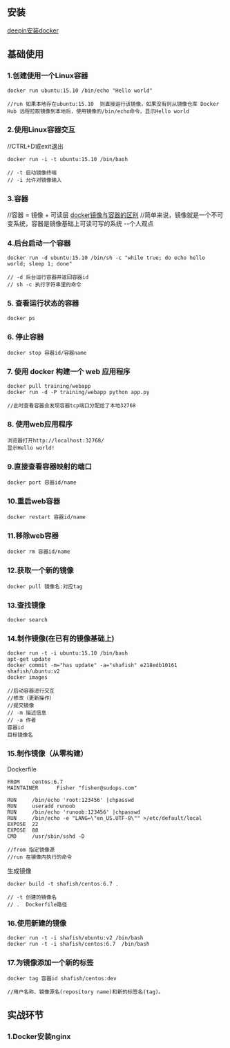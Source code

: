 ## 安装
[deepin安装docker](https://wiki.deepin.org/wiki/Docker)

## 基础使用
### 1.创建使用一个Linux容器
```docker
docker run ubuntu:15.10 /bin/echo "Hello world"

//run 如果本地存在ubuntu:15.10  则直接运行该镜像，如果没有则从镜像仓库 Docker Hub 远程拉取镜像到本地后，使用镜像的/bin/echo命令，显示Hello world
```

### 2.使用Linux容器交互
//CTRL+D或exit退出

```docker
docker run -i -t ubuntu:15.10 /bin/bash

// -t 启动镜像终端
// -i 允许对镜像输入
```

### 3.容器
//容器 = 镜像 + 可读层   [docker镜像与容器的区别](https://www.cnblogs.com/bethal/p/5942369.html)
//简单来说，镜像就是一个不可变系统，容器是镜像基础上可读可写的系统 --个人观点

### 4.后台启动一个容器
```docker
docker run -d ubuntu:15.10 /bin/sh -c "while true; do echo hello world; sleep 1; done"

// -d 后台运行容器并返回容器id
// sh -c 执行字符串里的命令
```

### 5. 查看运行状态的容器
```docker
docker ps
```

### 6. 停止容器
```docker
docker stop 容器id/容器name
```

### 7. 使用 docker 构建一个 web 应用程序
```docker 
docker pull training/webapp
docker run -d -P training/webapp python app.py

//此时查看容器会发现容器tcp端口分配给了本地32768
```

### 8. 使用web应用程序
```docker
浏览器打开http://localhost:32768/
显示Hello world!
```

### 9.直接查看容器映射的端口
```docker
docker port 容器id/name
```

### 10.重启web容器
```docker
docker restart 容器id/name
```

### 11.移除web容器
```docker
docker rm 容器id/name
```

### 12.获取一个新的镜像
```docker
docker pull 镜像名:对应tag
```

### 13.查找镜像
```docker
docker search 
```

### 14.制作镜像(在已有的镜像基础上)
```docker
docker run -t -i ubuntu:15.10 /bin/bash
apt-get update
docker commit -m="has update" -a="shafish" e218edb10161 shafish/ubuntu:v2
docker images

//启动容器进行交互
//修改（更新操作）
//提交镜像
// -m 描述信息
// -a 作者
容器id
目标镜像名
```

### 15.制作镜像（从零构建）
Dockerfile
```docker
FROM    centos:6.7
MAINTAINER      Fisher "fisher@sudops.com"

RUN     /bin/echo 'root:123456' |chpasswd
RUN     useradd runoob
RUN     /bin/echo 'runoob:123456' |chpasswd
RUN     /bin/echo -e "LANG=\"en_US.UTF-8\"" >/etc/default/local
EXPOSE  22
EXPOSE  80
CMD     /usr/sbin/sshd -D

//from 指定镜像源
//run 在镜像内执行的命令
```
生成镜像
```docker
docker build -t shafish/centos:6.7 .

// -t 创建的镜像名
// .  Dockerfile路径
```

### 16.使用新建的镜像
```docker
docker run -t -i shafish/ubuntu:v2 /bin/bash     
docker run -t -i shafish/centos:6.7  /bin/bash
```

### 17.为镜像添加一个新的标签
```docker
docker tag 容器id shafish/centos:dev

//用户名称、镜像源名(repository name)和新的标签名(tag)。
```

## 实战环节
### 1.Docker安装nginx
```docker
```